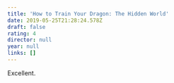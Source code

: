 ```yaml
---
title: 'How to Train Your Dragon: The Hidden World'
date: 2019-05-25T21:28:24.578Z
draft: false
rating: 4
director: null
year: null
links: []
---
```


Excellent.